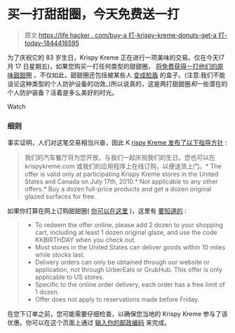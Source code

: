 # 买一打甜甜圈，今天免费送一打

> 原文:[https://life hacker . com/buy-a 打-krispy-kreme-donuts-get-a 打-today-1844416595](https://lifehacker.com/buy-a-dozen-krispy-kreme-donuts-get-a-dozen-free-today-1844416595)

为了庆祝它的 83 岁生日，Krispy Kreme 正在进行一项美味的交易。仅在今天(7 月 17 日星期五)，如果您购买一打任何类型的甜甜圈， [将免费获得一打他们的原味甜甜圈](https://www.krispykreme.com/promos/birthday) 。不仅如此，甜甜圈还包括被某些人 [变成脸盾](https://www.youtube.com/watch?v=PDmSl9uQ7sY) 的盒子。(注意:我们不能谈论这种类型的个人防护设备的功效。)所以说真的，这是两打甜甜圈*和*一些潜在的个人防护装备？活着是多么美好的时光。

Watch

### 细则

事实证明，人们对这笔交易相当兴奋，因此 K [rispy Kreme 发布了以下指导方针](https://www.krispykreme.com/promos/birthday) :

> 我们的汽车餐厅将为您开放，与我们一起庆祝我们的生日。您也可以在 krispykreme.com 或我们的应用程序上在线订购，以便送货上门。*   The offer is valid only at participating Krispy Kreme stores in the United States and Canada on July 17th, 2010.*   Not applicable to any other offers.*   Buy a dozen full-price products and get a dozen original glazed surfaces for free.

如果你打算在网上订购甜甜圈( [你可以在这里](https://www.krispykreme.com/shop/order-start) )，这里有 [要知道的](https://www.krispykreme.com/promos/birthday) :

> *   To redeem the offer online, please add 2 dozen to your shopping cart, including at least 1 dozen original glaze, and use the code KKBIRTHDAY when you check out.
> *   Most stores in the United States can deliver goods within 10 miles while stocks last.
> *   Delivery orders can only be obtained through our website or application, not through UrberEats or GrubHub. This offer is only applicable to US stores.
> *   Specific to the online order delivery, each order has a free limit of 1 dozen.
> *   Offer does not apply to reservations made before Friday.

在您下订单之前，您可能需要仔细检查，以确保您当地的 Krispy Kreme 参与了该优惠。你可以在这个页面上通过 [输入你的邮政编码](https://www.krispykreme.com/promos/birthday) 来完成。